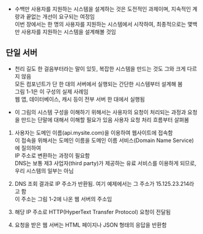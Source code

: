 

- 수백만 사용자를 지원하는 시스템을 설계하는 것은 도전적인 과제이며,
  지속적인 계량과 끝없는 개선이 요구되는 여정임 </br>
  이번 장에서는 한 명의 사용자를 지원하는 시스템에서 시작하여,
  최종적으로는 몇백만 사용자를 지원하는 시스템을 설계해볼 것임
   

## 단일 서버

- 천리 길도 한 걸음부터라는 말이 있듯, 복잡한 시스템을 만드는 것도 그와 크게 다르지 않음  
  모든 컴포넌트가 단 한 대의 서버에서 실행되는 간단한 시스템부터 설계해 봄  
  그림 1-1은 이 구성의 실제 사례임  
  웹 앱, 데이터베이스, 캐시 등이 전부 서버 한 대에서 실행됨  

- 이 그림의 시스템 구성을 이해하기 위해서는 사용자의 요청이 처리되는 과정과 요청을 만드는 단말에 대해서 이해할 필요가 있음
  사용자 요청 처리 흐름부터 살펴봄


1. 사용자는 도메인 이름(api.mysite.com)을 이용하여 웹사이트에 접속함  
   이 접속을 위해서는 도메인 이름을 도메인 이름 서비스(Domain Name Service)에 질의하여  
   IP 주소로 변환하는 과정이 필요함  
   DNS는 보통 제3 사업자(third party)가 제공하는 유료 서비스를 이용하게 되므로,  
   우리 시스템의 일부는 아님  
   
2. DNS 조회 결과로 IP 주소가 반환됨. 여기 예제에서는 그 주소가 15.125.23.214라고 함  
   이 주소는 그림 1-2에 나온 웹 서버의 주소임  
   
3. 해당 IP 주소로 HTTP(HyperText Transfer Protocol) 요청이 전달됨  

4. 요청을 받은 웹 서버는 HTML 페이지나 JSON 형태의 응답을 반환함  


